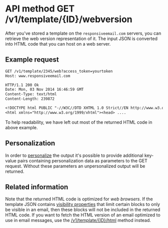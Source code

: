 # API method GET /v1/template/{ID}/webversion

After you've stored a template on the `responsiveemail.com` servers, you
can retrieve the web version representation of it. The input JSON is converted
into HTML code that you can host on a web server.

## Example request

```txt
GET /v1/template/2345/web?access_token=yourtoken
Host: www.responsiveemail.com

HTTP/1.1 200 Ok
Date: Mon, 03 Nov 2014 16:46:59 GMT
Content-Type: text/html
Content-Length: 239872

<!DOCTYPE html PUBLIC "-//W3C//DTD XHTML 1.0 Strict//EN http://www.w3.org/TR/xhtml1/DTD/xhtml1-strict.dtd">
<html xmlns="http://www.w3.org/1999/xhtml"><head> ....
```

To help readability, we have left out most of the returned HTML code in
above example.

## Personalization

In order to [personalize](/personalization) the output it's possible to
provide additional key-value pairs containing personalization data as parameters
to the GET request. Without these parameters an unpersonalized output
will be returned.

## Related information

Note that the returned HTML code is optimized for *web browsers*. If the template 
JSON contains [visibility properties](copernica-docs:ResponsiveEmail/json/property-visibility) 
that limit certain blocks to only be visible in an email, then these blocks will 
not be included in the returned HTML code. If you want to fetch the HTML version 
of an email optimized to use in email messages, use the [/v1/template/{ID}/html](copernica-docs:ResponsiveEmail/api/get-template-html) 
method instead.
